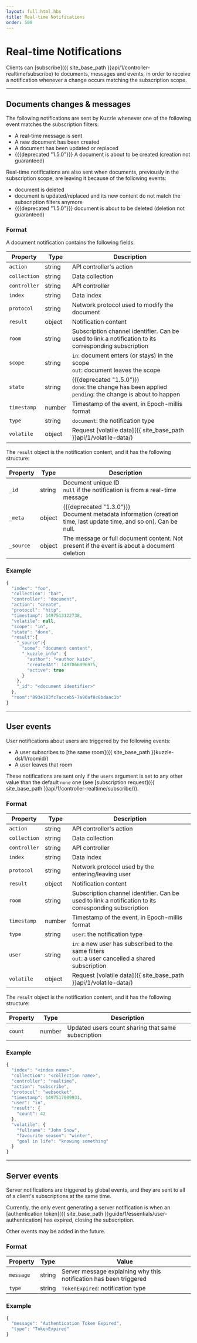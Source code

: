 ```yaml
---
layout: full.html.hbs
title: Real-time Notifications
order: 500
---
```


# Real-time Notifications

Clients can [subscribe]({{ site_base_path }}api/1/controller-realtime/subscribe) to documents, messages and events, in order to receive a notification whenever a change occurs matching the subscription scope.

---

## Documents changes & messages

The following notifications are sent by Kuzzle whenever one of the following event matches the subscription filters:

* A real-time message is sent
* A new document has been created
* A document has been updated or replaced
* {{{deprecated "1.5.0"}}} A document is about to be created (creation not guaranteed)

Real-time notifications are also sent when documents, previously in the subscription scope, are leaving it because of the following events:

* document is deleted
* document is updated/replaced and its new content do not match the subscription filters anymore
* {{{deprecated "1.5.0"}}} document is about to be deleted (deletion not guaranteed)

### Format

A document notification contains the following fields:

| Property | Type |Description       |
|--------------------|------|------------------|
| `action` | string | API controller's action  |
| `collection` | string | Data collection |
| `controller` | string | API controller  |
| `index` | string | Data index |
| `protocol` | string | Network protocol used to modify the document |
| `result` | object | Notification content |
| `room` | string | Subscription channel identifier. Can be used to link a notification to its corresponding subscription |
| `scope` | string | `in`: document enters (or stays) in the scope<br/>`out`: document leaves the scope |
| `state` | string | {{{deprecated "1.5.0"}}}<br/>`done`: the change has been applied<br/>`pending`: the change is about to happen | `pending`, `done` |
|`timestamp` | number | Timestamp of the event, in Epoch-millis format |
| `type` | string | `document`: the notification type |
| `volatile` | object | Request [volatile data]({{ site_base_path }}api/1/volatile-data/) |

The `result` object is the notification content, and it has the following structure:

| Property | Type |Description       |
|--------------------|------|------------------|
| `_id` | string | Document unique ID<br/>`null` if the notification is from a real-time message|
| `_meta` | object | {{{deprecated "1.3.0"}}}<br/>Document metadata information (creation time, last update time, and so on). Can be null. |
| `_source` | object | The message or full document content. Not present if the event is about a document deletion |


### Example

```js
{
  "index": "foo",
  "collection": "bar",
  "controller": "document",
  "action": "create",
  "protocol": "http",
  "timestamp": 1497513122738,
  "volatile": null,
  "scope": "in",
  "state": "done",
  "result":{
    "_source":{
      "some": "document content",
      "_kuzzle_info": {
        "author": "<author kuid>",
        "createdAt": 1497866996975,
        "active": true
      }
    },
    "_id": "<document identifier>"
  },
  "room":"893e183fc7acceb5-7a90af8c8bdaac1b"
}
```

---

## User events

User notifications about users are triggered by the following events:

* A user subscribes to [the same room]({{ site_base_path }}kuzzle-dsl/1/roomid/)
* A user leaves that room

These notifications are sent only if the `users` argument is set to any other value than the default `none` one (see [subscription request]({{ site_base_path }}api/1/controller-realtime/subscribe/)).

### Format

| Property | Type |Description       |
|--------------------|------|------------------|
| `action` | string | API controller's action  |
| `collection` | string | Data collection |
| `controller` | string | API controller  |
| `index` | string | Data index |
| `protocol` | string | Network protocol used by the entering/leaving user |
| `result` | object | Notification content |
| `room` | string | Subscription channel identifier. Can be used to link a notification to its corresponding subscription |
|`timestamp` | number | Timestamp of the event, in Epoch-millis format |
| `type` | string | `user`: the notification type |
| `user` | string | `in`: a new user has subscribed to the same filters<br/>`out`: a user cancelled a shared subscription |
| `volatile` | object | Request [volatile data]({{ site_base_path }}api/1/volatile-data/) |

The `result` object is the notification content, and it has the following structure:

| Property | Type |Description       |
|--------------------|------|------------------|
| `count` | number |  Updated users count sharing that same subscription |

### Example

```js
{
  "index": "<index name>",
  "collection": "<collection name>",
  "controller": "realtime",
  "action": "subscribe",
  "protocol": "websocket",
  "timestamp": 1497517009931,
  "user": "in",
  "result": {
    "count": 42
  },
  "volatile": {
    "fullname": "John Snow",
    "favourite season": "winter",
    "goal in life": "knowing something"
  }
}
```

---

## Server events

Server notifications are triggered by global events, and they are sent to all of a client's subscriptions at the same time.

Currently, the only event generating a server notification is when an [authentication token]({{ site_base_path }}guide/1/essentials/user-authentication) has expired, closing the subscription.

Other events may be added in the future.

### Format

| Property | Type | Value |
|--------------------|------|------------------|
| `message` | string | Server message explaining why this notification has been triggered |
| `type` | string | `TokenExpired`: notification type |

### Example

```js
{
  "message": "Authentication Token Expired",
  "type": "TokenExpired"
}
```
